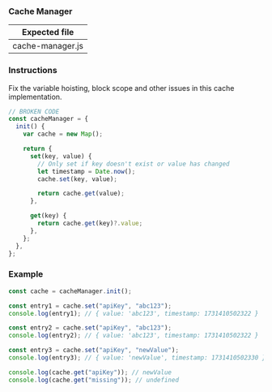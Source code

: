 ### Cache Manager

| Expected file    |
| ---------------- |
| cache-manager.js |

### Instructions

Fix the variable hoisting, block scope and other issues in this cache implementation.

```js
// BROKEN CODE
const cacheManager = {
  init() {
    var cache = new Map();

    return {
      set(key, value) {
        // Only set if key doesn't exist or value has changed
        let timestamp = Date.now();
        cache.set(key, value);

        return cache.get(value);
      },

      get(key) {
        return cache.get(key)?.value;
      },
    };
  },
};
```

### Example

```js
const cache = cacheManager.init();

const entry1 = cache.set("apiKey", "abc123");
console.log(entry1); // { value: 'abc123', timestamp: 1731410502322 }

const entry2 = cache.set("apiKey", "abc123");
console.log(entry2); // { value: 'abc123', timestamp: 1731410502322 }

const entry3 = cache.set("apiKey", "newValue");
console.log(entry3); // { value: 'newValue', timestamp: 1731410502330 }

console.log(cache.get("apiKey")); // newValue
console.log(cache.get("missing")); // undefined
```
